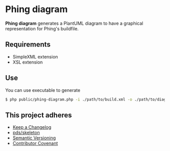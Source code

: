Phing diagram
=============

**Phing diagram** generates a PlantUML diagram to have a 
graphical representation for Phing's buildfile.

Requirements
------------

* SimpleXML extension
* XSL extension

Use
---

You can use executable to generate 

```bash
$ php public/phing-diagram.php -i ./path/to/build.xml -o ./path/to/diagram.png -f png
```


This project adheres
--------------------

* [Keep a Changelog]
* [pds/skeleton]
* [Semantic Versioning]
* [Contributor Covenant]


[Keep a Changelog]: http://keepachangelog.com/en/1.0.0/
[pds/skeleton]: https://github.com/php-pds/skeleton
[Semantic Versioning]: http://semver.org/
[Contributor Covenant]: https://www.contributor-covenant.org/
